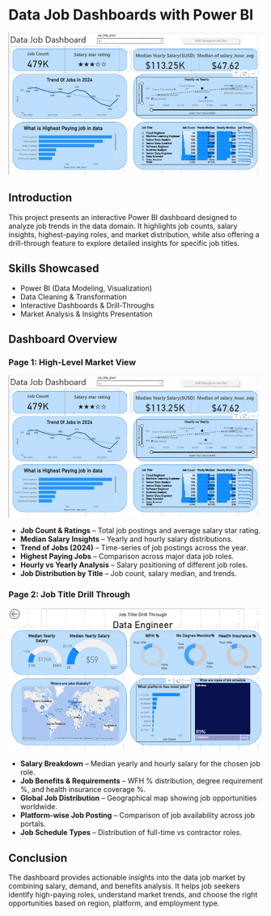 # Data Job Dashboards with Power BI  

![Dashboard Page1](/images/Page1.gif)  

## Introduction  
This project presents an interactive Power BI dashboard designed to analyze job trends in the data domain. It highlights job counts, salary insights, highest-paying roles, and market distribution, while also offering a drill-through feature to explore detailed insights for specific job titles.  

## Skills Showcased  
- Power BI (Data Modeling, Visualization)  
- Data Cleaning & Transformation  
- Interactive Dashboards & Drill-Throughs  
- Market Analysis & Insights Presentation  

## Dashboard Overview  

### Page 1: High-Level Market View  
![Dashboard Page1](/images/Page1.gif)
- **Job Count & Ratings** – Total job postings and average salary star rating.  
- **Median Salary Insights** – Yearly and hourly salary distributions.  
- **Trend of Jobs (2024)** – Time-series of job postings across the year.  
- **Highest Paying Jobs** – Comparison across major data job roles.  
- **Hourly vs Yearly Analysis** – Salary positioning of different job roles.  
- **Job Distribution by Title** – Job count, salary median, and trends.  

### Page 2: Job Title Drill Through  
![Dashboard Page2](/images/Page2.gif)  
- **Salary Breakdown** – Median yearly and hourly salary for the chosen job role.  
- **Job Benefits & Requirements** – WFH % distribution, degree requirement %, and health insurance coverage %.  
- **Global Job Distribution** – Geographical map showing job opportunities worldwide.  
- **Platform-wise Job Posting** – Comparison of job availability across job portals.  
- **Job Schedule Types** – Distribution of full-time vs contractor roles.  

## Conclusion  
The dashboard provides actionable insights into the data job market by combining salary, demand, and benefits analysis. It helps job seekers identify high-paying roles, understand market trends, and choose the right opportunities based on region, platform, and employment type.  
